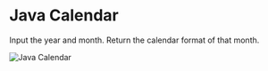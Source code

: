 # Java Calendar
Input the year and month. Return the calendar format of that month.

![Java Calendar](https://user-images.githubusercontent.com/29080731/95979512-b9c26d00-0de9-11eb-994c-292d8d10dc33.png)



